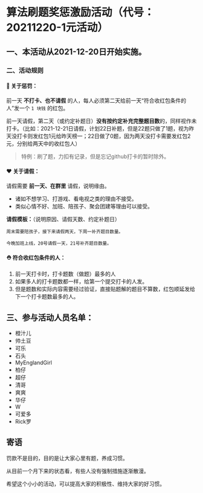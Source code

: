 # 算法刷题奖惩激励活动（代号：20211220-1元活动）

## 一、本活动从2021-12-20日开始实施。

### 二、活动规则
#### 🙈 关于惩罚：  
前一天 **不打卡、也不请假** 的人，每人必须第二天给前一天“符合收红包条件的人”发一个 `1 块钱` 的红包。    

前一天请假，第二天（或约定补题日）**没有按约定补充完整题目数**的，同样视作未打卡。（比如：2021-12-21日请假，计划22日补题，但是22题只做了1题，视为昨天没打卡则发红包1元给昨天榜一；22日做了0题，因为两天没打卡需要发红包2元，分别给两天中的收红包人）

> 特例：刷了题，力扣有记录，但是忘记github打卡的暂时除外。

#### ❤️ 关于请假：   
请假需要 **前一天、在群里** 请假，说明缘由。
- 诸如不想学习、打游戏、看电视之类的理由不接受。
- 类似心情不好、加班、陪孩子、聚会团建等理由可以接受。

**请假模板：**（说明原因、请假天数、约定补题日）
```
周末需要陪孩子，接下来请假两天，下周一补齐题目数量。

今晚加班上线，20号请假一天，21号补齐题目数量。
```

#### ⛑️ 符合收红包条件的人：      
1. 前一天打卡时，打卡题数（做题）最多的人
2. 如果多人的打卡题数都一样，给第一个提交打卡的人发。   
3. 但是题数和实际内容需要经过验证，直接贴题解的题目不算数，红包顺延发给下一个打卡题数最多的人。   


## 三、参与活动人员名单：
- 橙汁儿
- 帅土豆
- 可乐
- 石头
- MyEnglandGirl
- 柏仔
- 超仔
- 清哥
- 爽爽
- 华仔
- W
- 可爱多
- Rick罗

## 寄语
罚款不是目的，目的是让大家心里有题，养成习惯。

从目前一个月下来的状态看，有些人没有强制措施逐渐散漫。

希望这个小小的活动，可以提高大家的积极性、维持大家的好习惯。


